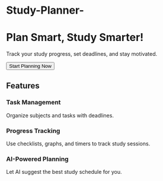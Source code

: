 # Study-Planner-
<!DOCTYPE html>
<html lang="en">
<head>
    <meta charset="UTF-8">
    <meta name="viewport" content="width=device-width, initial-scale=1.0">
    <title>Study Planner</title>
    <link rel="stylesheet" href="styles.css">
</head>
<body>
    <div class="hero">
        <h1>Plan Smart, Study Smarter!</h1>
        <p>Track your study progress, set deadlines, and stay motivated.</p>
        <div class="cta">
            <button onclick="startPlanning()">Start Planning Now</button>
        </div>
    </div>
    <div class="container">
        <h2>Features</h2>
        <div class="features">
            <div class="feature">
                <h3>Task Management</h3>
                <p>Organize subjects and tasks with deadlines.</p>
            </div>
            <div class="feature">
                <h3>Progress Tracking</h3>
                <p>Use checklists, graphs, and timers to track study sessions.</p>
            </div>
            <div class="feature">
                <h3>AI-Powered Planning</h3>
                <p>Let AI suggest the best study schedule for you.</p>
            </div>
        </div>
    </div>
    <script src="script.js"></script>
</body>
</html>


